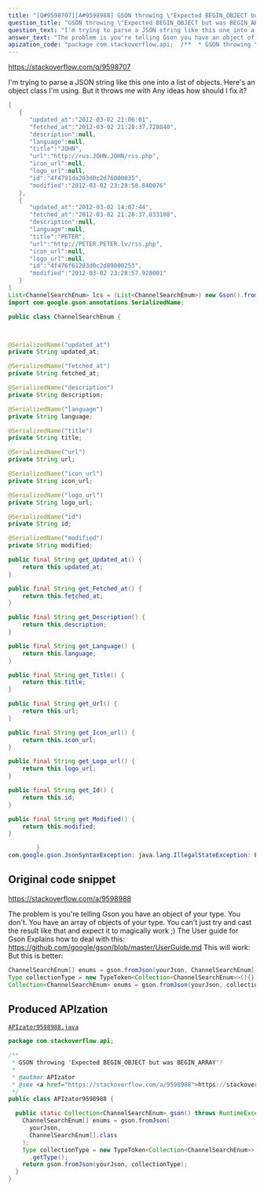 ```yaml
---
title: "[Q#9598707][A#9598988] GSON throwing \"Expected BEGIN_OBJECT but was BEGIN_ARRAY\"?"
question_title: "GSON throwing \"Expected BEGIN_OBJECT but was BEGIN_ARRAY\"?"
question_text: "I'm trying to parse a JSON string like this one into a list of objects. Here's an object class I'm using. But it throws me with Any ideas how should I fix it?"
answer_text: "The problem is you're telling Gson you have an object of your type. You don't. You have an array of objects of your type. You can't just try and cast the result like that and expect it to magically work ;) The User guide for Gson Explains how to deal with this: https://github.com/google/gson/blob/master/UserGuide.md This will work: But this is better:"
apization_code: "package com.stackoverflow.api;  /**  * GSON throwing \"Expected BEGIN_OBJECT but was BEGIN_ARRAY\"?  *  * @author APIzator  * @see <a href=\"https://stackoverflow.com/a/9598988\">https://stackoverflow.com/a/9598988</a>  */ public class APIzator9598988 {    public static Collection<ChannelSearchEnum> gson() throws RuntimeException {     ChannelSearchEnum[] enums = gson.fromJson(       yourJson,       ChannelSearchEnum[].class     );     Type collectionType = new TypeToken<Collection<ChannelSearchEnum>>() {}       .getType();     return gson.fromJson(yourJson, collectionType);   } }"
---
```


https://stackoverflow.com/q/9598707

I&#x27;m trying to parse a JSON string like this one
into a list of objects.
Here&#x27;s an object class I&#x27;m using.
But it throws me with
Any ideas how should I fix it?


```java
[
   {
      "updated_at":"2012-03-02 21:06:01",
      "fetched_at":"2012-03-02 21:28:37.728840",
      "description":null,
      "language":null,
      "title":"JOHN",
      "url":"http://rus.JOHN.JOHN/rss.php",
      "icon_url":null,
      "logo_url":null,
      "id":"4f4791da203d0c2d76000035",
      "modified":"2012-03-02 23:28:58.840076"
   },
   {
      "updated_at":"2012-03-02 14:07:44",
      "fetched_at":"2012-03-02 21:28:37.033108",
      "description":null,
      "language":null,
      "title":"PETER",
      "url":"http://PETER.PETER.lv/rss.php",
      "icon_url":null,
      "logo_url":null,
      "id":"4f476f61203d0c2d89000253",
      "modified":"2012-03-02 23:28:57.928001"
   }
]
List<ChannelSearchEnum> lcs = (List<ChannelSearchEnum>) new Gson().fromJson( jstring , ChannelSearchEnum.class);
import com.google.gson.annotations.SerializedName;

public class ChannelSearchEnum {



@SerializedName("updated_at")
private String updated_at;

@SerializedName("fetched_at")
private String fetched_at;

@SerializedName("description")
private String description;

@SerializedName("language")
private String language;

@SerializedName("title")
private String title;

@SerializedName("url")
private String url;

@SerializedName("icon_url")
private String icon_url;

@SerializedName("logo_url")
private String logo_url;

@SerializedName("id")
private String id;

@SerializedName("modified")
private String modified;

public final String get_Updated_at() {
    return this.updated_at;
}

public final String get_Fetched_at() {
    return this.fetched_at;
}

public final String get_Description() {
    return this.description;
}

public final String get_Language() {
    return this.language;
}

public final String get_Title() {
    return this.title;
}

public final String get_Url() {
    return this.url;
}

public final String get_Icon_url() {
    return this.icon_url;
}

public final String get_Logo_url() {
    return this.logo_url;
}

public final String get_Id() {
    return this.id;
}

public final String get_Modified() {
    return this.modified;
}

        }
com.google.gson.JsonSyntaxException: java.lang.IllegalStateException: Expected BEGIN_OBJECT but was BEGIN_ARRAY at line 1 column 2
```


## Original code snippet

https://stackoverflow.com/a/9598988

The problem is you&#x27;re telling Gson you have an object of your type. You don&#x27;t. You have an array of objects of your type. You can&#x27;t just try and cast the result like that and expect it to magically work ;)
The User guide for Gson Explains how to deal with this:
https://github.com/google/gson/blob/master/UserGuide.md
This will work:
But this is better:

```java
ChannelSearchEnum[] enums = gson.fromJson(yourJson, ChannelSearchEnum[].class);
Type collectionType = new TypeToken<Collection<ChannelSearchEnum>>(){}.getType();
Collection<ChannelSearchEnum> enums = gson.fromJson(yourJson, collectionType);
```

## Produced APIzation

[`APIzator9598988.java`](https://github.com/pasqualesalza/apization-temp-data/raw/master/apizations/java/APIzator9598988.java)

```java
package com.stackoverflow.api;

/**
 * GSON throwing "Expected BEGIN_OBJECT but was BEGIN_ARRAY"?
 *
 * @author APIzator
 * @see <a href="https://stackoverflow.com/a/9598988">https://stackoverflow.com/a/9598988</a>
 */
public class APIzator9598988 {

  public static Collection<ChannelSearchEnum> gson() throws RuntimeException {
    ChannelSearchEnum[] enums = gson.fromJson(
      yourJson,
      ChannelSearchEnum[].class
    );
    Type collectionType = new TypeToken<Collection<ChannelSearchEnum>>() {}
      .getType();
    return gson.fromJson(yourJson, collectionType);
  }
}

```